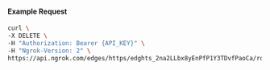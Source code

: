 <!-- Code generated for API Clients. DO NOT EDIT. -->

#### Example Request

```bash
curl \
-X DELETE \
-H "Authorization: Bearer {API_KEY}" \
-H "Ngrok-Version: 2" \
https://api.ngrok.com/edges/https/edghts_2na2LLbx8yEnPfP1Y3TDvfPaoCa/routes/edghtsrt_2na2LJ5pIhrVo9rh3xFVVfXjucw/oidc
```
